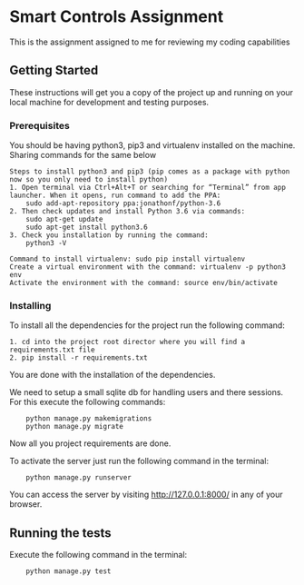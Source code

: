 # Smart Controls Assignment

This is the assignment assigned to me for reviewing my coding capabilities

## Getting Started

These instructions will get you a copy of the project up and running on your local machine for development and testing purposes.

### Prerequisites

You should be having python3, pip3 and virtualenv installed on the machine. Sharing commands for the same below

```
Steps to install python3 and pip3 (pip comes as a package with python now so you only need to install python)
1. Open terminal via Ctrl+Alt+T or searching for “Terminal” from app launcher. When it opens, run command to add the PPA:
    sudo add-apt-repository ppa:jonathonf/python-3.6
2. Then check updates and install Python 3.6 via commands:
    sudo apt-get update
    sudo apt-get install python3.6
3. Check you installation by running the command:
    python3 -V

Command to install virtualenv: sudo pip install virtualenv
Create a virtual environment with the command: virtualenv -p python3 env
Activate the environment with the command: source env/bin/activate
```

### Installing

To install all the dependencies for the project run the following command:

```
1. cd into the project root director where you will find a requirements.txt file
2. pip install -r requirements.txt
```

You are done with the installation of the dependencies.

We need to setup a small sqlite db for handling users and there sessions. For this execute the following commands:

```
    python manage.py makemigrations
    python manage.py migrate
```

Now all you project requirements are done.

To activate the server just run the following command in the terminal:
```
    python manage.py runserver
```
You can access the server by visiting http://127.0.0.1:8000/ in any of your browser.


## Running the tests

Execute the following command in the terminal:

```
    python manage.py test
```
